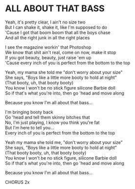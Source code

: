 # ALL ABOUT THAT BASS

Yeah, it's pretty clear, I ain't no size two\
But I can shake it, shake it, like I'm supposed to do\
'Cause I got that boom boom that all the boys chase\
And all the right junk in all the right places

I see the magazine workin' that Photoshop\
We know that shit ain't real, come on now, make it stop\
If you got beauty, beauty, just raise 'em up\
'Cause every inch of you is perfect from the bottom to the top

Yeah, my mama she told me "don't worry about your size"\
She says, "Boys like a little more booty to hold at night"\
(That booty, uh, that booty booty)\
You know I won't be no stick figure silicone Barbie doll\
So if that's what you're into, then go 'head and move along

Because you know I'm all about that bass...

I'm bringing booty back\
Go 'head and tell them skinny bitches that\
No, I'm just playing, I know you think you're fat\
But I'm here to tell you...\
Every inch of you is perfect from the bottom to the top

Yeah my mama she told me, "don't worry about your size"\
She says, "Boys like a little more booty to hold at night"\
(That booty booty, uh, that booty booty)\
You know I won't be no stick figure, silicone Barbie doll\
So if that's what you're into, then go 'head and move along

Because you know I'm all about that bass...

CHORUS 2x
